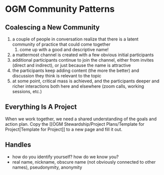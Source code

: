 # OGM Community Patterns

## Coalescing a New Community
1. a couple of people in conversation realize that there is a latent community of practice that could come together
	1. come up with a good and descriptive name!
2. a mattermost channel is created with a few obvious initial participants
3. additional participants continue to join the channel, either from invites (direct and indirect), or just because the name is attractive
4. the participants keep adding content (the more the better) and discussion they think is relevant to the topic
5. at some point, critical mass is achieved, and the participants deeper and richer interactions both here and elsewhere (zoom calls, working sessions, etc.)

## Everything Is A Project

When we work together, we need a shared understanding of the goals and action plan.  Copy the [[OGM Stewardship/Project Plans/Template for Project|Template for Project]] to a new page and fill it out.

## Handles
 - how do you identify yourself? how do we know you?
 - real name, nickname, obscure name (not obviously connected to other names), pseudonymity, anonymity